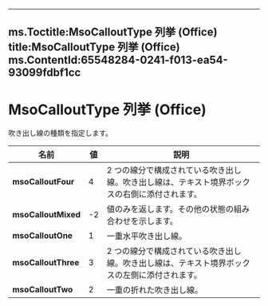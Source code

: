 

---
ms.Toctitle:MsoCalloutType 列挙 (Office)
title:MsoCalloutType 列挙 (Office)
ms.ContentId:65548284-0241-f013-ea54-93099fdbf1cc
---
# MsoCalloutType 列挙 (Office)




吹き出し線の種類を指定します。

|**名前**|**値**|**説明**|
|---|---|---|
|**msoCalloutFour**|4|2 つの線分で構成されている吹き出し線。吹き出し線は、テキスト境界ボックスの右側に添付されます。|
|**msoCalloutMixed**|-2|値のみを返します。その他の状態の組み合わせを示します。|
|**msoCalloutOne**|1|一重水平吹き出し線。|
|**msoCalloutThree**|3|2 つの線分で構成されている吹き出し線。吹き出し線は、テキスト境界ボックスの左側に添付されます。|
|**msoCalloutTwo**|2|一重の折れた吹き出し線。|




